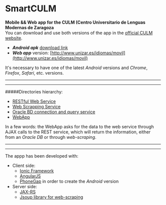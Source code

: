 SmartCULM
=========

**Mobile && Web app for the CULM (Centro Universitario de Lenguas Modernas de Zaragoza**  
You can download and use both versions of the app in the [official CULM website](http://culm.unizar.es/smartculm).
- **_Android apk_** [download link](https://www.dropbox.com/s/ei69gzmsjk7p8ks/SmartCULM.apk?dl=0)
- **_Web app_** version: [http://www.unizar.es/idiomas/movil](http://www.unizar.es/idiomas/movil)

It's necessary to have one of the latest _Android_ versions and _Chrome_, _Firefox_, _Safari_, etc. versions.

-------------------------------------------------------------------------------------------------
-------------------------------------------------------------------------------------------------

#####Directories hierarchy:
- [RESTful Web Service](https://github.com/daniegarcia254/smartculm_test/tree/master/src/com/gps/service)
- [Web Scrapping Service](https://github.com/daniegarcia254/SmartCULM/tree/master/src/com/gps/scrapping/culm)
- [Oracle BD connection and query service](https://github.com/daniegarcia254/SmartCULM/tree/master/src/com/gps/bd/minos)
- [WebApp](https://github.com/daniegarcia254/SmartCULM/tree/master/www)

In a few words: the WebApp asks for the data to the web service through AJAX calls to the REST service, which will return the information, either from an _Oracle DB_ or through _web-scraping_.

-------------------------------------------------------------------------------------------------
-------------------------------------------------------------------------------------------------

The appp has been developed with:  
- Client side:
  - [Ionic Framework](http://ionicframework.com/)
  - [AngularJS](https://angularjs.org/)
  - [PhoneGap](https://build.phonegap.com/) in order to create the _Android_ version
- Server side:
  - [JAX-RS](https://jax-rs-spec.java.net/)
  - [Jsoup library for web-scraping](http://jsoup.org/)
